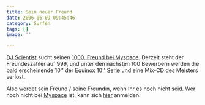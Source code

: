 ```yaml
---
title: Sein neuer Freund
date: 2006-06-09 09:45:46
category: Surfen
tags: []
image: ''

---
```


[DJ Scientist](http://www.myspace.com/djscientist) sucht seinen [1000. Freund bei Myspace](http://www.the-groundzero.com/forum/viewtopic.php?id=130). Derzeit steht der Freundeszähler auf 999, und unter den nächsten 100 Bewerbern werden die bald erscheinende 10'' der [Equinox 10'' Serie](http://www.e-q-x.net/) und eine Mix-CD des Meisters verlost.  

  

Also werdet sein Freund / seine Freundin, wenn Ihr es noch nicht seid. Wer noch nicht bei [Myspace](http://www.myspace.com) ist, kann sich [hier](http://www.myspace.com) anmelden.

